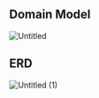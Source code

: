 ## Domain Model
![Untitled](https://user-images.githubusercontent.com/54658745/187067317-7672acb3-d0c0-4b0c-ba4c-aab8d0946009.png)


## ERD
![Untitled (1)](https://user-images.githubusercontent.com/54658745/187067335-713c8326-fa56-427f-b4dc-1d3edfcbfffa.png)
